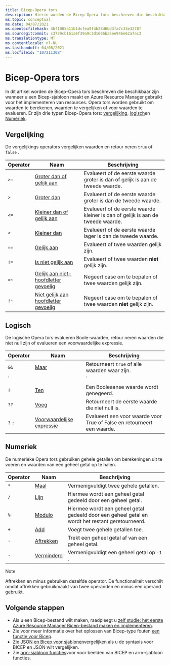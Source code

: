 ```yaml
---
title: Bicep-Opera tors
description: Hierin worden de Bicep-Opera tors beschreven die beschikbaar zijn voor Azure Resource Manager-implementaties.
ms.topic: conceptual
ms.date: 04/07/2021
ms.openlocfilehash: 4bf1005a11b1dcfea9f4b28d6bd3fa7c33e3278f
ms.sourcegitcommit: c3739cb161a6f39a9c3d1666ba5ee946e62a7ac3
ms.translationtype: MT
ms.contentlocale: nl-NL
ms.lasthandoff: 04/08/2021
ms.locfileid: "107211308"
---
```

# <a name="bicep-operators"></a>Bicep-Opera tors

In dit artikel worden de Bicep-Opera tors beschreven die beschikbaar zijn wanneer u een Bicep-sjabloon maakt en Azure Resource Manager gebruikt voor het implementeren van resources. Opera tors worden gebruikt om waarden te berekenen, waarden te vergelijken of voor waarden te evalueren. Er zijn drie typen Bicep-Opera tors: [vergelijking](#comparison), [logisch](#logical)en [Numeriek](#numeric).

## <a name="comparison"></a>Vergelijking

De vergelijkings operators vergelijken waarden en retour neren `true` of `false` .

| Operator | Naam | Beschrijving |
| ---- | ---- | ---- |
| `>=` | [Groter dan of gelijk aan](bicep-operators-comparison.md#greater-than-or-equal-) | Evalueert of de eerste waarde groter is dan of gelijk is aan de tweede waarde. |
| `>`  | [Groter dan](bicep-operators-comparison.md#greater-than-) | Evalueert of de eerste waarde groter is dan de tweede waarde. |
| `<=` | [Kleiner dan of gelijk aan](bicep-operators-comparison.md#less-than-or-equal-) | Evalueert of de eerste waarde kleiner is dan of gelijk is aan de tweede waarde. |
| `<`  | [Kleiner dan](bicep-operators-comparison.md#less-than-) | Evalueert of de eerste waarde lager is dan de tweede waarde. |
| `==` | [Gelijk aan](bicep-operators-comparison.md#equals-) | Evalueert of twee waarden gelijk zijn. |
| `!=` | [Is niet gelijk aan](bicep-operators-comparison.md#not-equal-) | Evalueert of twee waarden **niet** gelijk zijn. |
| `=~` | [Gelijk aan niet-hoofdletter gevoelig](bicep-operators-comparison.md#equal-case-insensitive-) | Negeert case om te bepalen of twee waarden gelijk zijn. |
| `!~` | [Niet gelijk aan hoofdletter gevoelig](bicep-operators-comparison.md#not-equal-case-insensitive-) | Negeert case om te bepalen of twee waarden **niet** gelijk zijn. |

## <a name="logical"></a>Logisch

De logische Opera tors evalueren Boole-waarden, retour neren waarden die niet null zijn of evalueren een voorwaardelijke expressie.

| Operator | Naam | Beschrijving |
| ---- | ---- | ---- |
| `&&` | [Maar](bicep-operators-logical.md#and-) | Retourneert `true` of alle waarden waar zijn. |
| `||`| [Of](bicep-operators-logical.md#or-) | Retourneert `true` als een van beide waarden waar is. |
| `!` | [Ten](bicep-operators-logical.md#not-) | Een Booleaanse waarde wordt genegeerd. |
| `??` | [Voeg](bicep-operators-logical.md#coalesce-) | Retourneert de eerste waarde die niet null is. |
| `?` `:` | [Voorwaardelijke expressie](bicep-operators-logical.md#conditional-expression--) | Evalueert een voor waarde voor True of False en retourneert een waarde. |

## <a name="numeric"></a>Numeriek

De numerieke Opera tors gebruiken gehele getallen om berekeningen uit te voeren en waarden van een geheel getal op te halen.

| Operator | Naam | Beschrijving |
| ---- | ---- | ---- |
| `*` | [Maal](bicep-operators-numeric.md#multiply-) | Vermenigvuldigt twee gehele getallen. |
| `/` | [Lijn](bicep-operators-numeric.md#divide-) | Hiermee wordt een geheel getal gedeeld door een geheel getal. |
| `%` | [Modulo](bicep-operators-numeric.md#modulo-) | Hiermee wordt een geheel getal gedeeld door een geheel getal en wordt het restant geretourneerd. |
| `+` | [Add](bicep-operators-numeric.md#add-) | Voegt twee gehele getallen toe. |
| `-` | [Aftrekken](bicep-operators-numeric.md#subtract--) | Trekt een geheel getal af van een geheel getal. |
| `-` | [Verminderd](bicep-operators-numeric.md#minus--) | Vermenigvuldigt een geheel getal op `-1` . |

> [!NOTE]
> Aftrekken en minus gebruiken dezelfde operator. De functionaliteit verschilt omdat aftrekken gebruikmaakt van twee operanden en minus een operand gebruikt.

## <a name="next-steps"></a>Volgende stappen

- Als u een Bicep-bestand wilt maken, raadpleegt u [zelf studie: het eerste Azure Resource Manager Bicep-bestand maken en implementeren](bicep-tutorial-create-first-bicep.md).
- Zie voor meer informatie over het oplossen van Bicep-type fouten [een functie voor Bicep](template-functions-any.md).
- Zie [JSON en Bicep voor sjablonen](compare-template-syntax.md)vergelijken als u de syntaxis voor BICEP en JSON wilt vergelijken.
- Zie [arm-sjabloon functies](template-functions.md)voor voor beelden van BICEP en arm-sjabloon functies.
